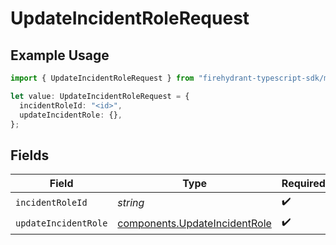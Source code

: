 # UpdateIncidentRoleRequest

## Example Usage

```typescript
import { UpdateIncidentRoleRequest } from "firehydrant-typescript-sdk/models/operations";

let value: UpdateIncidentRoleRequest = {
  incidentRoleId: "<id>",
  updateIncidentRole: {},
};
```

## Fields

| Field                                                                          | Type                                                                           | Required                                                                       | Description                                                                    |
| ------------------------------------------------------------------------------ | ------------------------------------------------------------------------------ | ------------------------------------------------------------------------------ | ------------------------------------------------------------------------------ |
| `incidentRoleId`                                                               | *string*                                                                       | :heavy_check_mark:                                                             | N/A                                                                            |
| `updateIncidentRole`                                                           | [components.UpdateIncidentRole](../../models/components/updateincidentrole.md) | :heavy_check_mark:                                                             | N/A                                                                            |